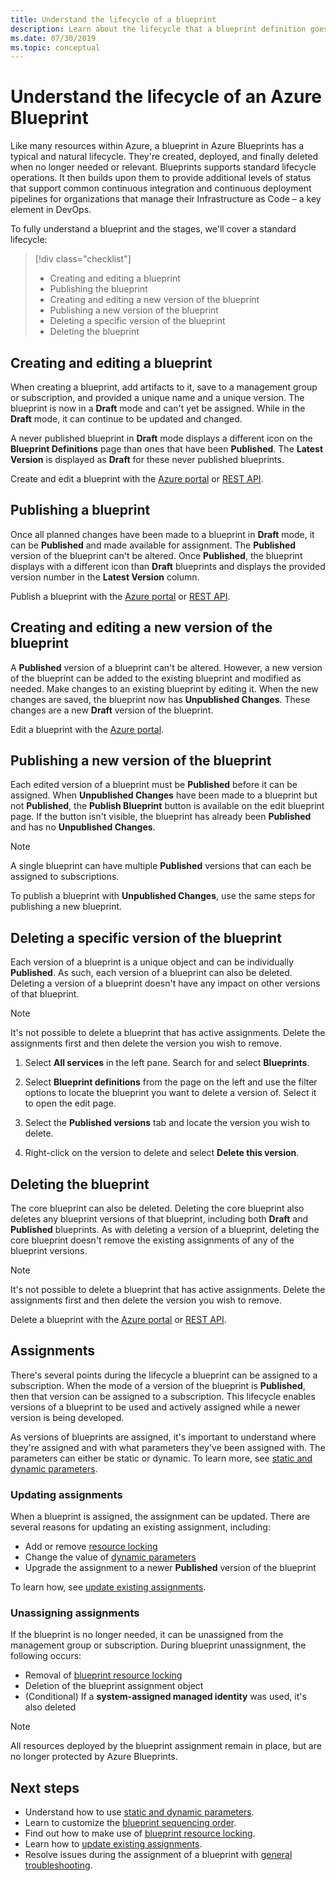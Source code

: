 ```yaml
---
title: Understand the lifecycle of a blueprint
description: Learn about the lifecycle that a blueprint definition goes through and details about each stage, including updating and removing blueprint assignments.
ms.date: 07/30/2019
ms.topic: conceptual
---
```

# Understand the lifecycle of an Azure Blueprint

Like many resources within Azure, a blueprint in Azure Blueprints has a typical and natural
lifecycle. They're created, deployed, and finally deleted when no longer needed or relevant.
Blueprints supports standard lifecycle operations. It then builds upon them to provide additional
levels of status that support common continuous integration and continuous deployment pipelines for
organizations that manage their Infrastructure as Code – a key element in DevOps.

To fully understand a blueprint and the stages, we'll cover a standard lifecycle:

> [!div class="checklist"]
> - Creating and editing a blueprint
> - Publishing the blueprint
> - Creating and editing a new version of the blueprint
> - Publishing a new version of the blueprint
> - Deleting a specific version of the blueprint
> - Deleting the blueprint

## Creating and editing a blueprint

When creating a blueprint, add artifacts to it, save to a management group or subscription, and
provided a unique name and a unique version. The blueprint is now in a **Draft** mode and can't yet
be assigned. While in the **Draft** mode, it can continue to be updated and changed.

A never published blueprint in **Draft** mode displays a different icon on the **Blueprint
Definitions** page than ones that have been **Published**. The **Latest Version** is displayed as
**Draft** for these never published blueprints.

Create and edit a blueprint with the
[Azure portal](../create-blueprint-portal.md#create-a-blueprint) or
[REST API](../create-blueprint-rest-api.md#create-a-blueprint).

## Publishing a blueprint

Once all planned changes have been made to a blueprint in **Draft** mode, it can be **Published**
and made available for assignment. The **Published** version of the blueprint can't be altered. Once
**Published**, the blueprint displays with a different icon than **Draft** blueprints and displays
the provided version number in the **Latest Version** column.

Publish a blueprint with the [Azure portal](../create-blueprint-portal.md#publish-a-blueprint) or
[REST API](../create-blueprint-rest-api.md#publish-a-blueprint).

## Creating and editing a new version of the blueprint

A **Published** version of a blueprint can't be altered. However, a new version of the blueprint can
be added to the existing blueprint and modified as needed. Make changes to an existing blueprint by
editing it. When the new changes are saved, the blueprint now has **Unpublished Changes**. These
changes are a new **Draft** version of the blueprint.

Edit a blueprint with the [Azure portal](../create-blueprint-portal.md#edit-a-blueprint).

## Publishing a new version of the blueprint

Each edited version of a blueprint must be **Published** before it can be assigned. When
**Unpublished Changes** have been made to a blueprint but not **Published**, the **Publish
Blueprint** button is available on the edit blueprint page. If the button isn't visible, the
blueprint has already been **Published** and has no **Unpublished Changes**.

> [!NOTE]
> A single blueprint can have multiple **Published** versions that can each be assigned to
> subscriptions.

To publish a blueprint with **Unpublished Changes**, use the same steps for publishing a new
blueprint.

## Deleting a specific version of the blueprint

Each version of a blueprint is a unique object and can be individually **Published**. As such, each
version of a blueprint can also be deleted. Deleting a version of a blueprint doesn't have any
impact on other versions of that blueprint.

> [!NOTE]
> It's not possible to delete a blueprint that has active assignments. Delete the assignments first
> and then delete the version you wish to remove.

1. Select **All services** in the left pane. Search for and select **Blueprints**.

1. Select **Blueprint definitions** from the page on the left and use the filter options to locate
   the blueprint you want to delete a version of. Select it to open the edit page.

1. Select the **Published versions** tab and locate the version you wish to delete.

1. Right-click on the version to delete and select **Delete this version**.

## Deleting the blueprint

The core blueprint can also be deleted. Deleting the core blueprint also deletes any blueprint
versions of that blueprint, including both **Draft** and **Published** blueprints. As with deleting
a version of a blueprint, deleting the core blueprint doesn't remove the existing assignments of any
of the blueprint versions.

> [!NOTE]
> It's not possible to delete a blueprint that has active assignments. Delete the assignments first
> and then delete the version you wish to remove.

Delete a blueprint with the [Azure portal](../create-blueprint-portal.md#delete-a-blueprint) or
[REST API](../create-blueprint-rest-api.md#delete-a-blueprint).

## Assignments

There's several points during the lifecycle a blueprint can be assigned to a subscription. When the
mode of a version of the blueprint is **Published**, then that version can be assigned to a
subscription. This lifecycle enables versions of a blueprint to be used and actively assigned while
a newer version is being developed.

As versions of blueprints are assigned, it's important to understand where they're assigned and with
what parameters they've been assigned with. The parameters can either be static or dynamic. To learn
more, see [static and dynamic parameters](parameters.md).

### Updating assignments

When a blueprint is assigned, the assignment can be updated. There are several reasons for updating
an existing assignment, including:

- Add or remove [resource locking](resource-locking.md)
- Change the value of [dynamic parameters](parameters.md#dynamic-parameters)
- Upgrade the assignment to a newer **Published** version of the blueprint

To learn how, see [update existing assignments](../how-to/update-existing-assignments.md).

### Unassigning assignments

If the blueprint is no longer needed, it can be unassigned from the management group or
subscription. During blueprint unassignment, the following occurs:

- Removal of [blueprint resource locking](resource-locking.md)
- Deletion of the blueprint assignment object
- (Conditional) If a **system-assigned managed identity** was used, it's also deleted

> [!NOTE]
> All resources deployed by the blueprint assignment remain in place, but are no longer protected by
> Azure Blueprints.

## Next steps

- Understand how to use [static and dynamic parameters](parameters.md).
- Learn to customize the [blueprint sequencing order](sequencing-order.md).
- Find out how to make use of [blueprint resource locking](resource-locking.md).
- Learn how to [update existing assignments](../how-to/update-existing-assignments.md).
- Resolve issues during the assignment of a blueprint with [general troubleshooting](../troubleshoot/general.md).